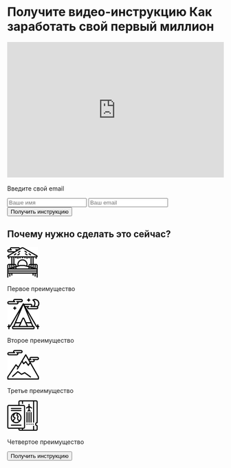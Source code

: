 <!DOCTYPE html>
<html lang="en">
<head>
	<meta charset="UTF-8">
	<title>Мой первый сайт</title>
	<link rel="stylesheet" href="Css/bootstrap.css">
	<link rel="stylesheet" href="Css/style.css">
</head>
<body>
	<div class="section">
		<div class="container">
			<!-- Первый Row (строка) под заголовок -->
			<div class="row">
				<div class="col-lg-6 offset-lg-3">
					<h1 class="header text-center">
					<span>Получите видео-инструкцию</span>
					<strong class="text-uppercase">Как заработать свой первый миллион</strong>
				</h1>
				</div>
			</div>
			<!-- Второй Row (строка) под видео и форму -->
			<div class="row">
				<div class="col-lg-6 offset-lg-1">
					<div class="video">
						<iframe width="100%" height="315" src="https://www.youtube.com/embed/ayVLjyWqMCs" frameborder="0" allow="accelerometer; autoplay; encrypted-media; gyroscope; picture-in-picture" allowfullscreen></iframe>
					</div>
				</div>
				<div class="col-lg-4">
					<div class="form">
						<p class="form-header text-center">Введите свой email</p>
						<form action="#">
							<input type="text" class="form-control input-lg" placeholder="Ваше имя">
							<input type="text" class="form-control input-lg" placeholder="Ваш email">
							<button class="btn btn-primary btn-lg btn-block form-btn">Получить инструкцию</button>
						</form>
					</div>
				</div>
			</div>
		</div>
	</div>


<div class="section">
	<div class="container">
		<!-- row под заголовок секции -->
	<div class="row">
		<div class="col-lg-12 col-xs-12 col-sm-12">
			<h2 class="section-header text-uppercase text-center">Почему нужно сделать это сейчас?</h2>
		</div>
	</div>
	<!-- Блок с преимуществами -->
	<div class="feature text-center">
		<div class="row">
			<div class="col-lg-3">
				<div class="feature-box">
					<img src="img/01.png" alt="1 преимущество">
					<p>Первое преимущество</p>
				</div>
			</div>
			<div class="col-lg-3">
				<div class="feature-box">
					<img src="img/02.png" alt="2 преимущество">
					<p>Второе преимущество</p>
				</div>
			</div>
			<div class="col-lg-3">
				<div class="feature-box">
					<img src="img/03.png" alt="3 преимущество">
					<p>Третье преимущество</p>
				</div>
			</div>
			<div class="col-lg-3">
				<div class="feature-box">
					<img src="img/04.png" alt="4 преимущество">
					<p>Четвертое преимущество</p>
				</div>
			</div>
		</div>
	</div>
	<!--Кнопка получить инструкцию -->
	<button class="btn btn-primary btn-lg form-btn d-block mx-auto">Получить инструкцию</button>
	</div>
</div>

</body>
</html>
